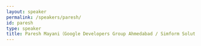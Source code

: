 ```yaml
---
layout: speaker
permalink: /speakers/paresh/
id: paresh
type: speaker
title: Paresh Mayani（Google Developers Group Ahmedabad / Simform Solutions）
---
```

